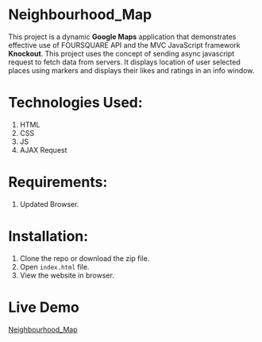 # Neighbourhood_Map
This project is a  dynamic **Google Maps**  application that demonstrates effective use of FOURSQUARE API and the MVC JavaScript framework **Knockout**. This project uses the concept of sending async javascript request to fetch data from servers. It displays location of user selected places using markers and displays their likes and ratings in an info window.

# Technologies Used:

 1. HTML
 2. CSS
 3. JS
 4. AJAX Request

# Requirements:

 1. Updated Browser.

# Installation:

 1. Clone the repo or download the zip file.
 2. Open `index.html` file.
 3. View the website in browser.

# Live Demo
[Neighbourhood_Map](https://shubhamsapra97.github.io/Neighbourhood_Map/)
